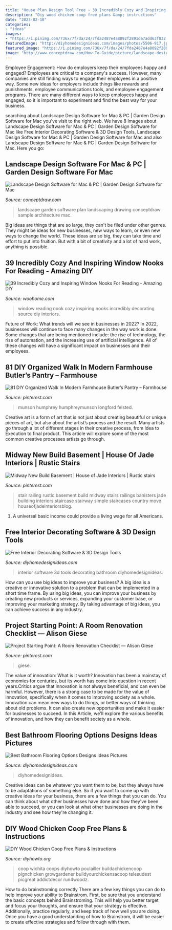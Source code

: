 ```yaml
---
title: "House Plan Design Tool Free ~ 39 Incredibly Cozy And Inspiring Window Nooks For Reading"
description: "Diy wood chicken coop free plans &amp; instructions"
date: "2023-02-10"
categories:
- "ideas"
images:
- "https://i.pinimg.com/736x/7f/da/24/7fda2487e4a8092f2891da7add63f832.jpg"
featuredImage: "http://diyhomedesignideas.com/images/photos/5506-917.jpeg"
featured_image: "https://i.pinimg.com/736x/7f/da/24/7fda2487e4a8092f2891da7add63f832.jpg"
image: "http://www.conceptdraw.com/How-To-Guide/picture/landscape-design-4.jpg"
---
```



Employee Engagement: How do employers keep their employees happy and engaged?
Employees are critical to a company's success. However, many companies are still finding ways to engage their employees in a positive way. Some new ideas for employers include things like rewards and punishments, employee communications tools, and employee engagement programs. There are many different ways to keep employees happy and engaged, so it is important to experiment and find the best way for your business.

	

		
searching about Landscape Design Software for Mac &amp; PC | Garden Design Software for Mac you've visit to the right web. We have 8 Images about Landscape Design Software for Mac &amp; PC | Garden Design Software for Mac like Free Interior Decorating Software &amp; 3D Design Tools, Landscape Design Software for Mac &amp; PC | Garden Design Software for Mac and also Landscape Design Software for Mac &amp; PC | Garden Design Software for Mac. Here you go:
		
    
## Landscape Design Software For Mac &amp; PC | Garden Design Software For Mac

<img loading=lazy src="http://www.conceptdraw.com/How-To-Guide/picture/landscape-design-4.jpg" onerror="this.onerror=null;this.src='https://tse4.mm.bing.net/th?id=OIP.zvnYPSP5hBF6vkI1jG7I0QHaD0&amp;pid=15.1';" alt="Landscape Design Software for Mac &amp; PC | Garden Design Software for Mac">

_Source: conceptdraw.com_

>landscape garden software plan landscaping drawing conceptdraw sample architecture mac. 

	

Big Ideas are things that are so large, they can't be filed under other genres. They might be ideas for new businesses, new ways to learn, or even new ways to change the world. These ideas are so big, they can take time and effort to put into fruition. But with a bit of creativity and a lot of hard work, anything is possible.

    
## 39 Incredibly Cozy And Inspiring Window Nooks For Reading - Amazing DIY

<img loading=lazy src="http://www.woohome.com/wp-content/uploads/2013/10/Inspiring-Window-Reading-Nook-7.jpg" onerror="this.onerror=null;this.src='https://tse3.mm.bing.net/th?id=OIP.h5iHAVlH696eGrQnJrFhmAHaLG&amp;pid=15.1';" alt="39 Incredibly Cozy and Inspiring Window Nooks For Reading - Amazing DIY">

_Source: woohome.com_

>window reading nook cozy inspiring nooks incredibly decorating source diy interiors. 

	

Future of Work: What trends will we see in businesses in 2022?
In 2022, businesses will continue to face many changes in the way work is done. Some changes that are being mentioned include: the rise of technology, the rise of automation, and the increasing use of artificial intelligence. All of these changes will have a significant impact on businesses and their employees.

    
## 81 DIY Organized Walk In Modern Farmhouse Butler’s Pantry – Farmhouse

<img loading=lazy src="https://i.pinimg.com/736x/7f/da/24/7fda2487e4a8092f2891da7add63f832.jpg" onerror="this.onerror=null;this.src='https://tse1.mm.bing.net/th?id=OIP.t_xgKduqvqxlDI9em7RoRQHaLG&amp;pid=15.1';" alt="81 DIY Organized Walk In Modern Farmhouse Butler’s Pantry – Farmhouse">

_Source: pinterest.com_

>munson humphrey humphreymunson longford felsted. 

	

Creative art is a form of art that is not just about creating beautiful or unique pieces of art, but also about the artist’s process and the result. Many artists go through a lot of different stages in their creative process, from Idea to Execution to final product. This article will explore some of the most common creative processes artists go through.

    
## Midway New Build Basement | House Of Jade Interiors | Rustic Stairs

<img loading=lazy src="https://i.pinimg.com/736x/eb/ac/b0/ebacb0e216f8457bd3b8e355b4e3975d.jpg" onerror="this.onerror=null;this.src='https://tse1.mm.bing.net/th?id=OIP.SbvzYnVwWqYCFZHMRS4W6gHaLH&amp;pid=15.1';" alt="Midway New Build Basement | House of Jade Interiors | Rustic stairs">

_Source: pinterest.com_

>stair railing rustic basement build midway stairs railings banisters jade building interiors staircase stairway simple staircases country move houseofjadeinteriorsblog. 

	

1. A universal basic income could provide a living wage for all Americans.

    
## Free Interior Decorating Software &amp; 3D Design Tools

<img loading=lazy src="http://diyhomedesignideas.com/images/photos/5506-917.jpeg" onerror="this.onerror=null;this.src='https://tse2.mm.bing.net/th?id=OIP.jvyoSeSWTsRXQgSmTMVS-AHaE8&amp;pid=15.1';" alt="Free Interior Decorating Software &amp; 3D Design Tools">

_Source: diyhomedesignideas.com_

>interior software 3d tools decorating bathroom diyhomedesignideas. 

	

How can you use big ideas to improve your business?
A big idea is a creative or innovative solution to a problem that can be implemented in a short time frame. By using big ideas, you can improve your business by creating new products or services, expanding your customer base, or improving your marketing strategy. By taking advantage of big ideas, you can achieve success in any industry.

    
## Project Starting Point: A Room Renovation Checklist — Alison Giese

<img loading=lazy src="https://i.pinimg.com/736x/17/ce/15/17ce15c0b56d5ad63bd382bff845b67e.jpg" onerror="this.onerror=null;this.src='https://tse1.mm.bing.net/th?id=OIP.64HnC7bsefc-V5ffvuJA6gHaKz&amp;pid=15.1';" alt="Project Starting Point: A Room Renovation Checklist — Alison Giese">

_Source: pinterest.com_

>giese. 

	

The value of innovation: What is it worth?
Innovation has been a mainstay of economies for centuries, but its worth has come into question in recent years.Critics argue that innovation is not always beneficial, and can even be harmful. However, there is a strong case to be made for the value of innovation, specifically when it comes to improving society as a whole. Innovation can mean new ways to do things, or better ways of thinking about old problems. It can also create new opportunities and make it easier for businesses to succeed. In this Article, we'll explore the various benefits of innovation, and how they can benefit society as a whole.

    
## Best Bathroom Flooring Options Designs Ideas Pictures

<img loading=lazy src="https://diyhomedesignideas.com/photos/template/r7c7bb5vaso4a9l0q18b.jpeg" onerror="this.onerror=null;this.src='https://tse2.mm.bing.net/th?id=OIP.kYbFbLdjXlSDXHM08IZBsAHaE7&amp;pid=15.1';" alt="Best Bathroom Flooring Options Designs Ideas Pictures">

_Source: diyhomedesignideas.com_

>diyhomedesignideas. 

	

Creative ideas can be whatever you want them to be, but they always have to be adaptations of something else. So if you want to come up with creative ideas for your business, there are a few things that you can do. You can think about what other businesses have done and how they've been able to succeed, or you can look at what other businesses are doing in the industry and see how they're changing it.

    
## DIY Wood Chicken Coop Free Plans &amp; Instructions

<img loading=lazy src="https://www.diyhowto.org/wp-content/uploads/DIYHowto-DIY-Wood-Chicken-Coop-Free-Plans-02.jpg" onerror="this.onerror=null;this.src='https://tse2.mm.bing.net/th?id=OIP.Y3HVP4xP8SPCObrTphEhGQHaPz&amp;pid=15.1';" alt="DIY Wood Chicken Coop Free Plans &amp; Instructions">

_Source: diyhowto.org_

>coop wichita coops diyhowto poulailler buildachickencoop pignchicken growgardener buildyourchickensacoop telesudest picgreat addictdecor run4woodz. 

	

How to do brainstroming correctly
There are a few key things you can do to help improve your ability to Brainstrom. First, be sure that you understand the basic concepts behind Brainstroming. This will help you better target and focus your thoughts, and ensure that your strategy is effective. Additionally, practice regularly, and keep track of how well you are doing. Once you have a good understanding of how to Brainstrom, it will be easier to create effective strategies and follow through with them.

